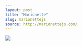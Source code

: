 ```yaml
---
layout: post
title: "Marionette"
slug: marionettejs
source: http://marionettejs.com/
---
```


<img src="/beautiful-open/screenshots/marionette.png">
